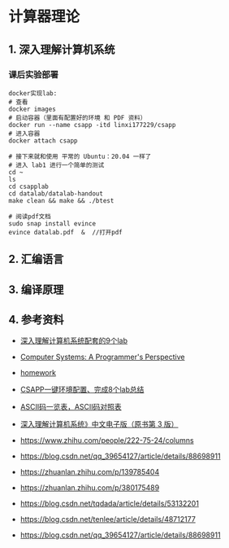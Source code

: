 # 计算器理论



## 1. 深入理解计算机系统

### 课后实验部署

```
docker实现lab:
# 查看
docker images
# 启动容器（里面有配置好的环境 和 PDF 资料）
docker run --name csapp -itd linxi177229/csapp 
# 进入容器 
docker attach csapp

# 接下来就和使用 平常的 Ubuntu：20.04 一样了
# 进入 lab1 进行一个简单的测试
cd ~
ls
cd csapplab
cd datalab/datalab-handout
make clean && make && ./btest

# 阅读pdf文档
sudo snap install evince
evince datalab.pdf  &  //打开pdf 
```

## 2. 汇编语言

## 3. 编译原理

## 4. 参考资料

- [深入理解计算机系统配套的9个lab](https://www.zhihu.com/column/c_1480603406519238656)
- [Computer Systems: A Programmer's Perspective](https://dreamanddead.github.io/CSAPP-3e-Solutions/chapter2/2.55/)
- [homework](https://dreamanddead.github.io/CSAPP-3e-Solutions/chapter2/2.55/)
- [CSAPP一键环境配置、完成8个lab总结](https://zhuanlan.zhihu.com/p/505497911)
- [ASCII码一览表，ASCII码对照表](http://c.biancheng.net/c/ascii/)
- [深入理解计算机系统》中文电子版（原书第 3 版）](https://hansimov.gitbook.io/csapp/)
- https://www.zhihu.com/people/222-75-24/columns

- https://blog.csdn.net/qq_39654127/article/details/88698911

- https://zhuanlan.zhihu.com/p/139785404
- https://zhuanlan.zhihu.com/p/380175489

- https://blog.csdn.net/tqdada/article/details/53132201
- https://blog.csdn.net/tenlee/article/details/48712177
- https://blog.csdn.net/qq_39654127/article/details/88698911